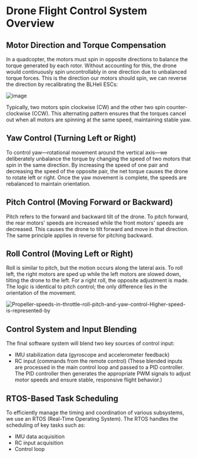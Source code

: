 # Drone Flight Control System Overview

## Motor Direction and Torque Compensation

In a quadcopter, the motors must spin in opposite directions to balance the torque generated by each rotor. Without accounting for this, the drone would continuously spin uncontrollably in one direction due to unbalanced torque forces.
This is the direction our motors should spin, we can reverse the direction by recalibrating the BLHeli ESCs:

![image](https://github.com/user-attachments/assets/e418890d-b370-42bd-92d3-15b549098ed0)

Typically, two motors spin clockwise (CW) and the other two spin counter-clockwise (CCW). This alternating pattern ensures that the torques cancel out when all motors are spinning at the same speed, maintaining stable yaw.

## Yaw Control (Turning Left or Right)

To control yaw—rotational movement around the vertical axis—we deliberately unbalance the torque by changing the speed of two motors that spin in the same direction. By increasing the speed of one pair and decreasing the speed of the opposite pair, the net torque causes the drone to rotate left or right. Once the yaw movement is complete, the speeds are rebalanced to maintain orientation.

## Pitch Control (Moving Forward or Backward)

Pitch refers to the forward and backward tilt of the drone. To pitch forward, the rear motors' speeds are increased while the front motors' speeds are decreased. This causes the drone to tilt forward and move in that direction. The same principle applies in reverse for pitching backward.

## Roll Control (Moving Left or Right)

Roll is similar to pitch, but the motion occurs along the lateral axis. To roll left, the right motors are sped up while the left motors are slowed down, tilting the drone to the left. For a right roll, the opposite adjustment is made. The logic is identical to pitch control; the only difference lies in the orientation of the movement.

![Propeller-speeds-in-throttle-roll-pitch-and-yaw-control-Higher-speed-is-represented-by](https://github.com/user-attachments/assets/365f9771-49a1-4100-a70a-53770ad539dc)

## Control System and Input Blending

The final software system will blend two key sources of control input:
- IMU stabilization data (gyroscope and accelerometer feedback)
- RC input (commands from the remote control)
(These blended inputs are processed in the main control loop and passed to a PID controller. The PID controller then generates the appropriate PWM signals to adjust motor speeds and ensure stable, responsive flight behavior.)

## RTOS-Based Task Scheduling

To efficiently manage the timing and coordination of various subsystems, we use an RTOS (Real-Time Operating System). The RTOS handles the scheduling of key tasks such as:
- IMU data acquisition
- RC input acquisition
- Control loop

